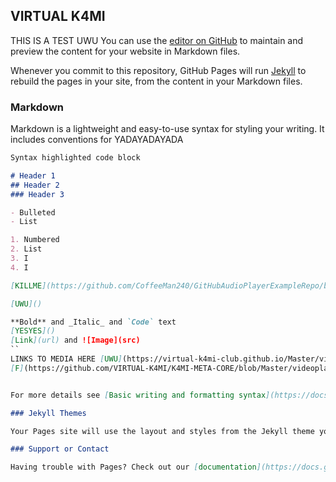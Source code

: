 ## VIRTUAL K4MI
THIS IS A TEST UWU
You can use the [editor on GitHub](https://github.com/VIRTUAL-K4MI-CLUB/Master/edit/gh-pages/index.md) to maintain and preview the content for your website in Markdown files.

Whenever you commit to this repository, GitHub Pages will run [Jekyll](https://jekyllrb.com/) to rebuild the pages in your site, from the content in your Markdown files.

### Markdown

Markdown is a lightweight and easy-to-use syntax for styling your writing. It includes conventions for YADAYADAYADA

```markdown
Syntax highlighted code block

# Header 1
## Header 2
### Header 3

- Bulleted
- List

1. Numbered
2. List 
3. I
4. I

[KILLME](https://github.com/CoffeeMan240/GitHubAudioPlayerExampleRepo/blob/main/DSBM.mp3)

[UWU]()

**Bold** and _Italic_ and `Code` text
[YESYES]()
[Link](url) and ![Image](src)
``
LINKS TO MEDIA HERE [UWU](https://virtual-k4mi-club.github.io/Master/videoplayback%20(2).mp3)
[F](https://github.com/VIRTUAL-K4MI/K4MI-META-CORE/blob/Master/videoplayback%20(2).mp3)


For more details see [Basic writing and formatting syntax](https://docs.github.com/en/github/writing-on-github/getting-started-with-writing-and-formatting-on-github/basic-writing-and-formatting-syntax).

### Jekyll Themes

Your Pages site will use the layout and styles from the Jekyll theme you have selected in your [repository settings](https://github.com/VIRTUAL-K4MI-CLUB/Master/settings/pages). The name of this theme is saved in the Jekyll `_config.yml` configuration file.

### Support or Contact

Having trouble with Pages? Check out our [documentation](https://docs.github.com/categories/github-pages-basics/) or [contact support](https://support.github.com/contact) and we’ll help you sort it out.
